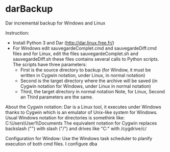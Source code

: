 # darBackup
Dar incremental backup for Windows and Linux

Instruction:
  - Install Python 3 and Dar (http://dar.linux.free.fr/)
  - For Windows edit sauvegardeComplet.cmd and sauvegardeDiff.cmd files and
  for Linux, edit the files sauvegardeComplet.sh and sauvegardeDiff.sh
  these files contains several calls to Python scripts.
  The scripts have three parameters:
    - First is the source directory to backup (for Window, it must be written in Cygwin notation, under Linux, in normal notation)
    - Second is the target directory where the archive will be saved (in Cygwin notation for Windows, under Linux in normal notation)
    - Third, the target directory in normal notation
    Note, for Linux, Second an Third parameters are the same.
    
About the Cygwin notation:
  Dar is a Linux tool, it executes under Windows thanks to Cygwin which is an emulator of Unix-like system for Windows.
  Usual Windows notation for directories is somethink like: C:\Users\User1\Documents
  The equivalent notation for Cygwin replaces backslash ("\") with slash ("/") and drives like "C:\" with /cygdrive/c/

Configuration for Window:
  Use the Windows task scheduler to planify execution of both cmd files.
  I configure dba
